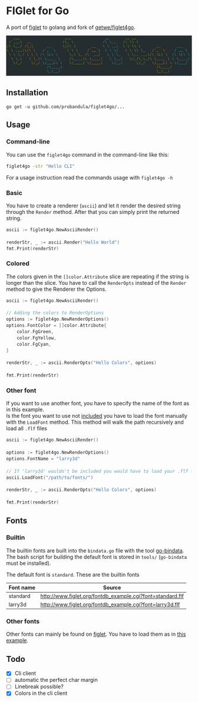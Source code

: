 # FIGlet for Go

A port of [figlet](http://www.figlet.org/) to golang and fork of [getwe/figlet4go](https://github.com/getwe/figlet4go).

![screenshot](./screenshot/figlet4go.png)

## Installation

```
go get -u github.com/probandula/figlet4go/...
```

## Usage

### Command-line
You can use the `figlet4go` command in the command-line like this:
```bash
figlet4go -str "Hello CLI"
```
For a usage instruction read the commands usage with `figlet4go -h`

### Basic
You have to create a renderer (`ascii`) and let it render the desired string through the `Render` method. After that you can simply print the returned string.
```go
ascii := figlet4go.NewAsciiRender()

renderStr, _ := ascii.Render("Hello World")
fmt.Print(renderStr)
```

### Colored
The colors given in the `[]color.Attribute` slice are repeating if the string is longer than the slice. You have to call the `RenderOpts` instead of the `Render` method to give the Renderer the Options.
```go
ascii := figlet4go.NewAsciiRender()

// Adding the colors to RenderOptions
options := figlet4go.NewRenderOptions()
options.FontColor = []color.Attribute{
	color.FgGreen,
	color.FgYellow,
	color.FgCyan,
}

renderStr, _ := ascii.RenderOpts("Hello Colors", options)

fmt.Print(renderStr)
```

### Other font
If you want to use another font, you have to specify the name of the font as in this example.  
Is the font you want to use not [included](#builtin) you have to load the font manually with the `LoadFont` method. This method will walk the path recursively and load all `.flf` files
```go
ascii := figlet4go.NewAsciiRender()

options := figlet4go.NewRenderOptions()
options.FontName = "larry3d"

// If 'larry3d' wouldn't be included you would have to load your .flf files like that:
ascii.LoadFont("/path/to/fonts/")

renderStr, _ := ascii.RenderOpts("Hello Colors", options)

fmt.Print(renderStr)
```

## Fonts

### Builtin
The builtin fonts are built into the `bindata.go` file with the tool [go-bindata](https://github.com/jteeuwen/go-bindata).  
The bash script for building the default font is stored in `tools/` (`go-bindata` must be installed).

The default font is `standard`. These are the builtin fonts

| Font name | Source                                                     |
| --------- | ------                                                     |
| standard  | http://www.figlet.org/fontdb_example.cgi?font=standard.flf |
| larry3d   | http://www.figlet.org/fontdb_example.cgi?font=larry3d.flf  |

### Other fonts
Other fonts can mainly be found on [figlet](http://www.figlet.org). You have to load them as in [this example](#other-font).

## Todo
- [x] Cli client
- [ ] automatic the perfect char margin
- [ ] Linebreak possible?
- [x] Colors in the cli client